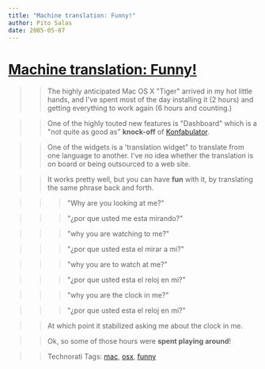 ```yaml
---
title: "Machine translation: Funny!"
author: Pito Salas
date: 2005-05-07
---
```

# [Machine translation: Funny!](None)



>>

>> The highly anticipated Mac OS X "Tiger" arrived in my hot little hands, and
I've spent most of the day installing it (2 hours) and getting everything to
work again (6 hours and counting.)

>>

>> One of the highly touted new features is "Dashboard" which is a "not quite
as good as" **knock-off** of [Konfabulator](<http://www.konfabulator.com/>).

>>

>> One of the widgets is a 'translation widget" to translate from one language
to another. I've no idea whether the translation is on board or being
outsourced to a web site.

>>

>> It works pretty well, but you can have **fun** with it, by translating the
same phrase back and forth.

>>

>>> "Why are you looking at me?"

>>>

>>> "¿por que usted me esta mirando?"

>>>

>>> "why you are watching to me?"

>>>

>>> "¿por que usted esta el mirar a mi?"

>>>

>>> "why you are to watch at me?"

>>>

>>> "¿por que usted esta el reloj en mi?"

>>>

>>> "why you are the clock in me?"

>>>

>>> "¿por que usted esta el reloj en mi?"

>>

>> At which point it stabilized asking me about the clock in me.

>>

>> Ok, so some of those hours were **spent playing around**!

>>

>> Technorati Tags: [mac](<http://technorati.com/tag/mac>),
[osx](<http://technorati.com/tag/osx>),
[funny](<http://technorati.com/tag/funny>)


